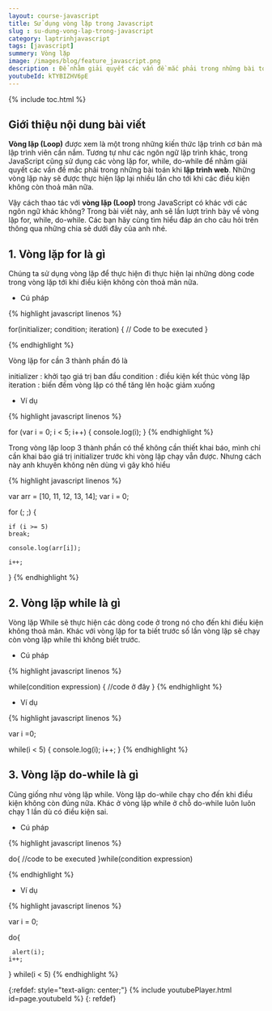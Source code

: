 ```yaml
---
layout: course-javascript
title: Sử dụng vòng lặp trong Javascript  
slug : su-dung-vong-lap-trong-javascript
category: laptrinhjavascript
tags: [javascript]
summery: Vòng lặp   
image: /images/blog/feature_javascript.png
description : Để nhằm giải quyết các vấn đề mắc phải trong những bài toán khi lập trình web, các lập trình viên sẽ sử dụng vòng lặp, loop. Tương tự như những ngôn ngữ lập trình khác, JavaScript cũng có những vòng lặp như for, while, do-while. Bài viết này sẽ giúp bạn hiểu thêm về vòng lặp, loop trong JavaScript là gì cũng như hướng dẫn cách thao tác với các vòng lặp trên thông qua những ví dụ minh hoạ trong bài.
youtubeId: kTYBIZHV6pE
---
```


{% include toc.html %}

## **Giới thiệu nội dung bài viết**

<b>Vòng lặp (Loop)</b> được xem là một trong những kiến thức lập trình cơ bản mà lập trình viên cần nắm. Tương tự như các ngôn ngữ lập trình khác, trong JavaScript cũng sử dụng các vòng lặp for, while, do-while để nhằm giải quyết các vấn đề mắc phải trong những bài toán khi <b>lập trình web</b>. Những vòng lặp này sẽ được thực hiện lặp lại nhiều lần cho tới khi các điều kiện không còn thoả mãn nữa.

Vậy cách thao tác với <b>vòng lặp (Loop)</b> trong JavaScript có khác với các ngôn ngữ khác không? Trong bài viết này, anh sẽ lần lượt trình bày về vòng lặp for, while, do-while. Các bạn hãy cùng tìm hiểu đáp án cho câu hỏi trên thông qua những chia sẻ dưới đây của anh nhé. 

## **1. Vòng lặp for là gì**

Chúng ta sử dụng vòng lặp để thực hiện đi thực hiện lại những dòng code trong vòng lặp tới khi điều kiện không còn thoả mãn nữa.

- Cú pháp

{% highlight javascript  linenos %}

for(initializer; condition; iteration)
{
    // Code to be executed
}

{% endhighlight %}

Vòng lặp for cần 3 thành phần đó là

initializer : khởi tạo giá trị ban đầu
condition   : điều kiện kết thúc vòng lặp
iteration   : biến đếm vòng lặp có thể tăng lên hoặc giảm xuống

- Ví dụ

{% highlight javascript  linenos %}

for (var i = 0; i < 5; i++)
{
    console.log(i);
}
{% endhighlight %}

Trong vòng lặp loop 3 thành phần có thể không cần thiết khai báo, mình chỉ cần khai báo giá trị initializer trước khi vòng lặp chạy vẫn được. Nhưng cách này anh khuyên không nên dùng vì gây khó hiểu

{% highlight javascript  linenos %}

var arr = [10, 11, 12, 13, 14];
var i = 0;

for (; ;) {
    
    if (i >= 5)
    break;

    console.log(arr[i]);
        
    i++;
}
{% endhighlight %}

## **2. Vòng lặp while là gì**

Vòng lặp While sẽ thực hiện các dòng code ở trong nó cho đến khi điều kiện không thoả mãn. Khác với vòng lặp for ta biết trước số lần vòng lặp sẽ chạy còn vòng lặp while thì không biết trước.

- Cú pháp

{% highlight javascript  linenos %}

while(condition expression)
{
    //code ở đây
}
{% endhighlight %}

- Ví dụ 

{% highlight javascript  linenos %}

var i =0;

while(i < 5)
{
    console.log(i);
    i++;
}
{% endhighlight %}

## **3. Vòng lặp do-while là gì**

Cũng giống như vòng lặp while. Vòng lặp do-while chạy cho đến khi điều kiện không còn đúng nữa. Khác ở vòng lặp while ở chỗ do-while luôn luôn chạy 1 lần dù có điều kiện sai.

- Cú pháp

{% highlight javascript  linenos %}

do{
    //code to be executed
}while(condition expression)

{% endhighlight %}

- Ví dụ

{% highlight javascript  linenos %}

var i = 0;

do{
   
     alert(i);
    i++;

} while(i < 5)
{% endhighlight %}

{:refdef: style="text-align: center;"}
{% include youtubePlayer.html id=page.youtubeId %}
{: refdef}




